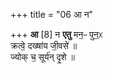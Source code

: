 +++
title = "06 आ न"

+++
**आ** [8] न **एतु** मन॒ᳶ पुन॒ᳵ  
क्रत्वे॒ दख्षा॑य जी॒वसे॑ ॥   
ज्योक् च॒ सूर्य॑न् दृ॒शे  ॥